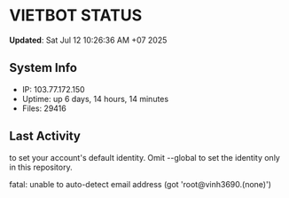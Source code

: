 # VIETBOT STATUS
**Updated**: Sat Jul 12 10:26:36 AM +07 2025

## System Info
- IP: 103.77.172.150
- Uptime: up 6 days, 14 hours, 14 minutes
- Files: 29416

## Last Activity

to set your account's default identity.
Omit --global to set the identity only in this repository.

fatal: unable to auto-detect email address (got 'root@vinh3690.(none)')
